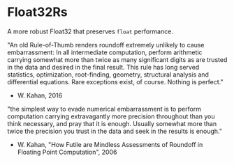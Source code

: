 # Float32Rs

A more robust Float32 that preserves `float` performance.


"An old Rule-of-Thumb renders roundoff extremely unlikely to cause embarrassment:
In all intermediate computation, perform arithmetic carrying somewhat more than
twice as many significant digits as are trusted in the data and desired in the final result.
This rule has long served statistics, optimization, root-finding, geometry, structural
analysis and differential equations. Rare exceptions exist, of course. Nothing is perfect."
- W. Kahan, 2016

"the simplest way to evade numerical embarrassment is to perform computation carrying extravagantly
more precision throughout than you think necessary, and pray that it is enough. Usually somewhat
more than twice the precision you trust in the data and seek in the results is enough."
- W. Kahan, "How Futile are Mindless Assessments of Roundoff in Floating Point Computation", 2006
